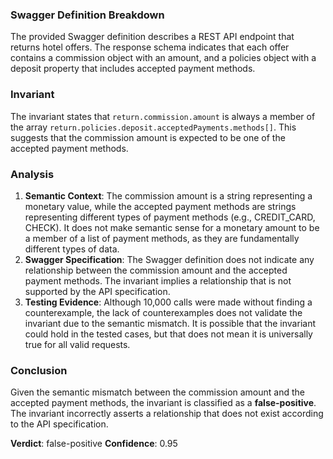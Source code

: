 ### Swagger Definition Breakdown
The provided Swagger definition describes a REST API endpoint that returns hotel offers. The response schema indicates that each offer contains a commission object with an amount, and a policies object with a deposit property that includes accepted payment methods.

### Invariant
The invariant states that `return.commission.amount` is always a member of the array `return.policies.deposit.acceptedPayments.methods[]`. This suggests that the commission amount is expected to be one of the accepted payment methods.

### Analysis
1. **Semantic Context**: The commission amount is a string representing a monetary value, while the accepted payment methods are strings representing different types of payment methods (e.g., CREDIT_CARD, CHECK). It does not make semantic sense for a monetary amount to be a member of a list of payment methods, as they are fundamentally different types of data.
2. **Swagger Specification**: The Swagger definition does not indicate any relationship between the commission amount and the accepted payment methods. The invariant implies a relationship that is not supported by the API specification.
3. **Testing Evidence**: Although 10,000 calls were made without finding a counterexample, the lack of counterexamples does not validate the invariant due to the semantic mismatch. It is possible that the invariant could hold in the tested cases, but that does not mean it is universally true for all valid requests.

### Conclusion
Given the semantic mismatch between the commission amount and the accepted payment methods, the invariant is classified as a **false-positive**. The invariant incorrectly asserts a relationship that does not exist according to the API specification. 

**Verdict**: false-positive
**Confidence**: 0.95
